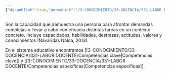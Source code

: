 ```yaml
---
{"dg-publish":true,"permalink":"/3-CONOCIMIENTO/33-DOCENCIA/331-LABOR DOCENTE/Competencias educativas/"}
---
```


Son la capacidad que demuestra una persona para afrontar demandas complejas y llevar a cabo con eficacia distintas tareas en un contexto concreto. Incluye capacidades, habilidades, destrezas, actitudes, valores y conocimientos (Navaridas Nalda, 2013).

En el sistema educativo encontramos [[3-CONOCIMIENTO/33-DOCENCIA/331-LABOR DOCENTE/Competencias clave\|Competencias clave]] y [[3-CONOCIMIENTO/33-DOCENCIA/331-LABOR DOCENTE/Competencias específicas\|Competencias específicas]].